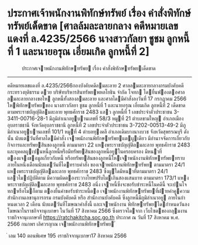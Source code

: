
# ประกาศเจ้าพนักงานพิทักษ์ทรัพย์ เรื่อง คำสั่งพิทักษ์ทรัพย์เด็ดขาด [ศาลล้มละลายกลาง คดีหมายเลขแดงที่ ล.4235/2566 นางสาวกัลยา ชูชม ลูกหนี้ที่ 1 และนายอรุณ เอี่ยมเกิด ลูกหนี้ที่ 2]
      
      

      
      

 
 
 
 
 
ประกาศเจาพนักงานพิทักษทรัพย
เรื่อง คําสั่งพิทักษทรัพยเด็ดขาด
__________________________________
คดีหมายเลขแดงที่ ล.4235/2566กองบังคับคดีลมละลาย 2
ศาลลมละลายกลางกรมบังคับคดี 
กระทรวงยุติธรรม
ดวย  บริษัทบริหารสินทรัพยพหลโยธิน  จํากัด  โจทก  ไดยื่นฟองตอศาลลมละลายกลางขอให
ลูกหนี้ทั้งสองลมละลาย  และศาลไดมีคําสั่งลงวันที่  17  กรกฎาคม  2566  ใหพิทักษทรัพยของ
นางสาวกัลยา ชูชม ลูกหนี้ที่ 1 และนายอรุณ เอี่ยมเกิด ลูกหนี้ที่ 2 เด็ดขาด ตามพระราชบัญญัติลมละลาย
พุทธศักราช 2483 แลว
ลูกหนี้ที่ 1 เลขประจําตัวประชาชน 3-3411-00716-28-1 มีภูมิลําเนาอยูบานเลขที่ 58/3
หมูที่ 21 ตําบลขามใหญ อําเภอเมืองอุบลราชธานี จังหวัดอุบลราชธานี
ลูกหนี้ที่ 2 เลขประจําตัวประชาชน 3-7202-00513-49-2 มีภูมิลําเนาอยูบานเลขที่ 101/1
หมูที่ 4 ตําบลทุงคลี อําเภอเดิมบางนางบวช จังหวัดสุพรรณบุรี
ดังนั้น  นับแตวันที่ศาลไดมีคําสั่ง  เจาพนักงานพิทักษทรัพยแตผูเดียว  มีอํานาจจัดการเกี่ยวกับ
กิจการและทรัพยสินของลูกหนี้  ตามมาตรา  22  แหงพระราชบัญญัติลมละลาย  พุทธศักราช  2483
และบุคคลผูเปนหนี้ลูกหนี้หรือมีทรัพยสินของลูกหนี้อยูในครอบครอง   มีหนาที่ตองแจงขอมูลเกี่ยวกับหนี้
หรือทรัพยสินของลูกหนี้ใหเจาพนักงานพิทักษทรัพยทราบ     ภายในหนึ่งเดือนนับแตวันที่ไดทราบคําสั่ง
ของเจาพนักงานพิทักษทรัพย  ตามมาตรา  24/1  แหงพระราชบัญญัติลมละลาย  พุทธศักราช  2483
ซึ่งผูใดมีหนาที่ตามมาตรา  24/1  แลวไมปฏิบัติตาม  มีความผิดตองระวางโทษปรับไมเกินสองแสนบาท
ตามมาตรา 173/1 แหงพระราชบัญญัติลมละลาย พุทธศักราช 2483
อนึ่ง  เจาหนี้ซึ่งจะขอรับชําระหนี้ในคดีนี้  จะเปนโจทกหรือไมก็ตาม  ตองยื่นคําขอรับชําระหนี้ตอ
เจาพนักงานพิทักษทรัพยที่ฝายคําคูความ สํานักงานเลขานุการกรม กรมบังคับคดี หรือ สํานักงานบังคับคดี
ซึ่งลูกหนี้มีภูมิลําเนาอยู  ภายในกําหนดเวลา  2  เดือน  นับแตวันที่โฆษณาคําสั่งนี้  และเจาพนักงาน
พิทักษทรัพยไดกําหนดวันลงโฆษณาในราชกิจจานุเบกษา  ในวันที่  17  สิงหาคม  2566  ซึ่งตรวจไดจาก
เว็บไซตของกลุมงานราชกิจจานุเบกษาที่ https://ratchakitcha.soc.go.th
ประกาศ ณ วันที่ 17 สิงหาคม พ.ศ. 2566
กนกพร เลิศวรญาณ
เจาพนักงานพิทักษทรัพย
้
 
่
เลม   140   ตอนพิเศษ   195    งราชกิจจานุเบกษา17   สิงหาคม   2566